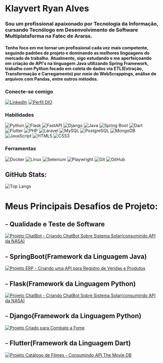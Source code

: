 # Klayvert Ryan Alves
### Sou um profissional apaixonado por Tecnologia da Informação, cursando Tecnólogo em Desenvolvimento de Software Multiplataforma na Fatec de Araras.

#### Tenho foco em me tornar um profissional cada vez mais competente, seguindo padrões de projeto e dominando as melhores linguagens do mercado de trabalho. Atualmente, sigo estudando e me aperfeiçoando em criação de API's na linguagem Java utilizando Spring Framework, trabalho com Python focado em coleta de dados via ETL(Extração, Transformação e Carregamento) por meio de WebScrappings, análise de arquivos com Pandas, entre outros métodos.

### Conecte-se comigo
[![LinkedIn](https://img.shields.io/badge/-LinkedIn-000?style=for-the-badge&logo=linkedin&logoColor=30A3DC)](https://www.linkedin.com/in/klayvert-alves-a21a31195)
[![Perfil DIO](https://img.shields.io/badge/-Meu%20Perfil%20na%20DIO-30A3DC?style=for-the-badge)](https://web.dio.me/users/klayvert_ryan16)

### Habilidades
![Python](https://img.shields.io/badge/Python-000?style=for-the-badge&logo=python&logoColor=blue)
![Flask](https://img.shields.io/badge/Flask-000?style=for-the-badge&logo=flask&logoColor=grey)
![FastAPI](https://img.shields.io/badge/FastAPI-000?style=for-the-badge&logo=fastapi&logoColor=green)
![Django](https://img.shields.io/badge/Django-000?style=for-the-badge&logo=django&logoColor=green)
![Java](https://img.shields.io/badge/Java-000?style=for-the-badge&logo=openjdk&logoColor=white)
![Spring Boot](https://img.shields.io/badge/Spring%20Boot-000?style=for-the-badge&logo=spring&logoColor=green)
![Dart](https://img.shields.io/badge/Dart-000?style=for-the-badge&logo=dart&logoColor=blue)
![Flutter](https://img.shields.io/badge/Flutter-000?style=for-the-badge&logo=flutter&logoColor=blue)
![PHP](https://img.shields.io/badge/PHP-000?style=for-the-badge&logo=php&logoColor=purple)
![Laravel](https://img.shields.io/badge/Laravel-000?style=for-the-badge&logo=laravel&logoColor=orange)
![MySQL](https://img.shields.io/badge/MySQL-000?style=for-the-badge&logo=mysql&logoColor=30A3DC)
![PostgreSQL](https://img.shields.io/badge/Postgresql-000?style=for-the-badge&logo=postgresql&logoColor=30A3DC)
![MongoDB](https://img.shields.io/badge/MongoDB-000?style=for-the-badge&logo=mongodb&logoColor=green)
![JavaScript](https://img.shields.io/badge/JavaScript-000?style=for-the-badge&logo=javascript&logoColor=yellow)
![HTML5](https://img.shields.io/badge/HTML%205-000?style=for-the-badge&logo=html5&logoColor=red)
![CSS3](https://img.shields.io/badge/CSS%203-000?style=for-the-badge&logo=css3&logoColor=blue)

### Ferramentas
![Docker](https://img.shields.io/badge/Docker-000?style=for-the-badge&logo=docker&logoColor=30A3DC)
![Linux](https://img.shields.io/badge/Linux-000?style=for-the-badge&logo=linux&logoColor=white)
![Selenium](https://img.shields.io/badge/Selenium-000?style=for-the-badge&logo=selenium&logoColor=green)
![Playwright](https://img.shields.io/badge/Playwright-000?style=for-the-badge&logo=playwright&logoColor=green)
![Git](https://img.shields.io/badge/Git-000?style=for-the-badge&logo=git&logoColor=E94D5F)
![GitHub](https://img.shields.io/badge/GitHub-000?style=for-the-badge&logo=github&logoColor=white)

## GitHub Stats:
![Top Langs](https://github-readme-stats-git-masterrstaa-rickstaa.vercel.app/api/top-langs/?username=Klayvert2003&layout=compact&bg_color=000&border_color=30A3DC&title_color=ffffff&text_color=FFF)

# Meus Principais Desafios de Projeto:

## - Qualidade e Teste de Software
[![Projeto ChatBot - Criando ChatBot Sobre Sistema Solar(consumindo API da NASA)](https://github-readme-stats.vercel.app/api/pin/?username=Klayvert2003&repo=E-Book-Qualidade-e-Teste-de-Software&bg_color=000&border_color=30A3DC&show_icons=true&icon_color=30A3DC&title_color=E94D5F&text_color=FFF)](https://github.com/Klayvert2003/SolarSystemChatBot-API)

## - SpringBoot(Framework da Linguagem Java)
[![Projeto ERP - Criando uma API para Registro de Vendas e Produtos](https://github-readme-stats.vercel.app/api/pin/?username=Klayvert2003&repo=Vendas-API-CursoJava&bg_color=000&border_color=30A3DC&show_icons=true&icon_color=30A3DC&title_color=E94D5F&text_color=FFF)](https://github.com/Klayvert2003/Vendas-API-CursoJava)

## - Flask(Framework da Linguagem Python)
[![Projeto ChatBot - Criando ChatBot Sobre Sistema Solar(consumindo API da NASA)](https://github-readme-stats.vercel.app/api/pin/?username=Klayvert2003&repo=SolarSystemChatBot-API&bg_color=000&border_color=30A3DC&show_icons=true&icon_color=30A3DC&title_color=E94D5F&text_color=FFF)](https://github.com/Klayvert2003/SolarSystemChatBot-API)

## - Django(Framework da Linguagem Python)
[![Projeto Criado para Combate a Fome](https://github-readme-stats.vercel.app/api/pin/?username=Klayvert2003&repo=PI_3Semestre_2023&bg_color=000&border_color=30A3DC&show_icons=true&icon_color=30A3DC&title_color=E94D5F&text_color=FFF)](https://github.com/Klayvert2003/PI_3Semestre_2023)

## - Flutter(Framework da Linguagem Dart)
[![Projeto Catálogo de Filmes - Consumindo API The Movie DB](https://github-readme-stats.vercel.app/api/pin/?username=Klayvert2003&repo=the_movie_db-flutter&bg_color=000&border_color=30A3DC&show_icons=true&icon_color=30A3DC&title_color=E94D5F&text_color=FFF)](https://github.com/Klayvert2003/the_movie_db-flutter)
